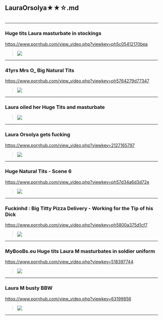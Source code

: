 ## LauraOrsolya★★☆.md
### 

>![]()
---
### Huge tits Laura masturbate in stockings
https://www.pornhub.com/view_video.php?viewkey=ph5c05412170bea
>![](https://ci.phncdn.com/videos/201812/03/194957401/original/(m=ecuKGgaaaa)(mh=_qHuYJLZBdQCMGG1)13.jpg)
---
### 41yrs Mrs O_ Big Natural Tits
https://www.pornhub.com/view_video.php?viewkey=ph5764279d77347
>![](https://ci.phncdn.com/videos/201606/17/79827791/original/(m=ecuKGgaaaa)(mh=k_rcxeEOBCVxki08)15.jpg)
---
### Laura oiled her Huge Tits and masturbate

>![](https://ci.phncdn.com/videos/201809/15/183037251/thumbs_10/(m=ecuKGgaaaa)(mh=JUe4kb9L0dWh7F9s)11.jpg)
---
### Laura Orsolya gets fucking
https://www.pornhub.com/view_video.php?viewkey=2127165797
>![](https://ci.phncdn.com/videos/201006/09/1078108/original/(m=ecuKGgaaaa)(mh=UCCQZLqXMAZtjFuP)12.jpg)
---
### Huge Natural Tits - Scene 6
https://www.pornhub.com/view_video.php?viewkey=ph57d34a6d3d72e
>![](https://ci.phncdn.com/videos/201609/09/88917251/original/(m=ecuKGgaaaa)(mh=XEO9ahGKJG5kOrt-)9.jpg)
---
### Fuckinhd : Big Titty Pizza Delivery - Working for the Tip of his Dick
https://www.pornhub.com/view_video.php?viewkey=ph5800a375d1cf7
>![](https://ci.phncdn.com/videos/201610/14/92864901/original/(m=ecuKGgaaaa)(mh=pY4jcoJZLcKCeCn8)0.jpg)
---
### MyBooBs.eu Huge tits Laura M masturbates in soldier uniform
https://www.pornhub.com/view_video.php?viewkey=518397744
>![](https://ci.phncdn.com/videos/201411/18/34934041/original/(m=ecuKGgaaaa)(mh=Z-ShpFdiQYE8VtEM)16.jpg)
---
### Laura M busty BBW
https://www.pornhub.com/view_video.php?viewkey=63199856
>![](https://ci.phncdn.com/videos/201304/11/11227971/original/(m=ecuKGgaaaa)(mh=RPk4b0e6rFUD6Sym)13.jpg)
---
